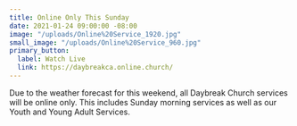 ```yaml
---
title: Online Only This Sunday
date: 2021-01-24 09:00:00 -08:00
image: "/uploads/Online%20Service_1920.jpg"
small_image: "/uploads/Online%20Service_960.jpg"
primary_button:
  label: Watch Live
  link: https://daybreakca.online.church/
---
```


Due to the weather forecast for this weekend, all Daybreak Church services will be online only. This includes Sunday morning services as well as our Youth and Young Adult Services. 